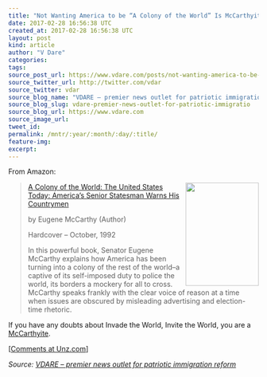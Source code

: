 ```yaml
---
title: "Not Wanting America to be “A Colony of the World” Is McCarthyite"
date: 2017-02-28 16:56:38 UTC
created_at: 2017-02-28 16:56:38 UTC
layout: post
kind: article
author: "V Dare"
categories: 
tags: 
source_post_url: https://www.vdare.com/posts/not-wanting-america-to-be-a-colony-of-the-world-is-mccarthyite
source_twitter_url: http://twitter.com/vdar
source_twitter: vdar
source_blog_name: "VDARE – premier news outlet for patriotic immigration reform"
source_blog_slug: vdare-premier-news-outlet-for-patriotic-immigratio
source_blog_url: https://www.vdare.com
source_image_url: 
tweet_id:
permalink: /mntr/:year/:month/:day/:title/
feature-img: 
excerpt:
---
```

<div class="pf-content"><p>From Amazon:</p>
<blockquote><p><a id="xlink_1_2" class="xlink" title="Anchor Link to This Paragraph" href="http://www.unz.com/isteve/#xlink_1_2" name="xlink_1_2"></a> <a title="https://images-na.ssl-images-amazon.com/images/I/513%2BJDfSYPL._SX329_BO1,204,203,200_.jpg" href="https://images-na.ssl-images-amazon.com/images/I/513%2BJDfSYPL._SX329_BO1,204,203,200_.jpg"><img class="alignright" title="" src="https://images-na.ssl-images-amazon.com/images/I/513%2BJDfSYPL._SX329_BO1,204,203,200_.jpg" alt="" width="147" height="207" align="right"></a><a title="https://www.amazon.com/Colony-World-Americas-Statesman-Countrymen/dp/0781801028" href="https://www.amazon.com/Colony-World-Americas-Statesman-Countrymen/dp/0781801028">A Colony of the World: The United States Today: America’s Senior Statesman Warns His Countrymen </a></p>
<p><a id="xlink_1_3" class="xlink" title="Anchor Link to This Paragraph" href="http://www.unz.com/isteve/#xlink_1_3" name="xlink_1_3"></a>by Eugene McCarthy (Author)</p><div id="57966237cc52c74a5e1363c4" class="vdb_player vdb_57966237cc52c74a5e1363c456bcd17ce4b018167fea5539">    </div>
<p><a id="xlink_1_4" class="xlink" title="Anchor Link to This Paragraph" href="http://www.unz.com/isteve/#xlink_1_4" name="xlink_1_4"></a>Hardcover – October, 1992</p>
<p><a id="xlink_1_5" class="xlink" title="Anchor Link to This Paragraph" href="http://www.unz.com/isteve/#xlink_1_5" name="xlink_1_5"></a>In this powerful book, Senator Eugene McCarthy explains how America has been turning into a colony of the rest of the world–a captive of its self-imposed duty to police the world, its borders a mockery for all to cross. McCarthy speaks frankly with the clear voice of reason at a time when issues are obscured by misleading advertising and election-time rhetoric.</p></blockquote>
<p><a id="xlink_1_6" class="xlink" title="Anchor Link to This Paragraph" href="http://www.unz.com/isteve/#xlink_1_6" name="xlink_1_6"></a>If you have any doubts about Invade the World, Invite the World, you are a <a href="https://www.google.com/search?hl=en&amp;q=Eugene%20McCarthy+site:vdare.com">McCarthyite</a>.</p>
<p>[<a href="http://www.unz.com/isteve/not-wanting-america-to-be-a-colony-of-the-world-is-mccarthyite/">Comments at Unz.com</a>]</p>
</div><div class="">
    <i>Source: <a href="https://www.vdare.com">VDARE – premier news outlet for patriotic immigration reform</a></i>
</div>

